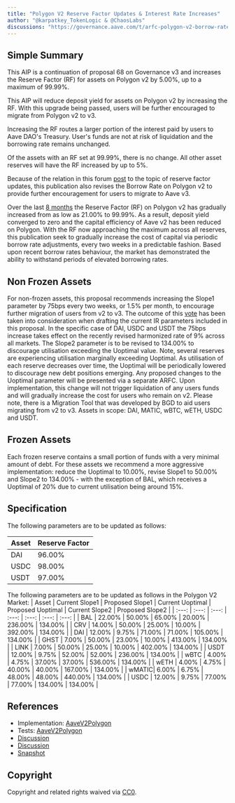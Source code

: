 ```yaml
---
title: "Polygon V2 Reserve Factor Updates & Interest Rate Increases"
author: "@karpatkey_TokenLogic & @ChaosLabs"
discussions: "https://governance.aave.com/t/arfc-polygon-v2-borrow-rate-adjustments/17252"
---
```


## Simple Summary

This AIP is a continuation of proposal 68 on Governance v3 and increases the Reserve Factor (RF) for assets on Polygon v2 by 5.00%, up to a maximum of 99.99%.

This AIP will reduce deposit yield for assets on Polygon v2 by increasing the RF. With this upgrade being passed, users will be further encouraged to migrate from Polygon v2 to v3.

Increasing the RF routes a larger portion of the interest paid by users to Aave DAO's Treasury. User's funds are not at risk of liquidation and the borrowing rate remains unchanged.

Of the assets with an RF set at 99.99%, there is no change. All other asset reserves will have the RF increased by up to 5%.

Because of the relation in this forum [post](https://governance.aave.com/t/arfc-polygon-v2-borrow-rate-adjustments/17252) to the topic of reserve factor updates, this publication also revises the Borrow Rate on Polygon v2 to provide further encouragement for users to migrate to Aave v3.

Over the last [8 months](https://governance-v2.aave.com/governance/proposal/284/) the Reserve Factor (RF) on Polygon v2 has gradually increased from as low as 21.00% to 99.99%. As a result, deposit yield converged to zero and the capital efficiency of Aave v2 has been reduced on Polygon.
With the RF now approaching the maximum across all reserves, this publication seek to gradually increase the cost of capital via periodic borrow rate adjustments, every two weeks in a predictable fashion.
Based upon recent borrow rates behaviour, the market has demonstrated the ability to withstand periods of elevated borrowing rates.

## Non Frozen Assets

For non-frozen assets, this proposal recommends increasing the Slope1 parameter by 75bps every two weeks, or 1.5% per month, to encourage further migration of users from v2 to v3. The outcome of this [vote](https://snapshot.org/#/aave.eth/proposal/0xe2dd228640c3cad93f5418c40c4b5743b3c6c85aa0aae9eee53cbdbca2ed5c2d) has been taken into consideration when drafting the current IR parameters included in this proposal. In the specific case of DAI, USDC and USDT the 75bps increase takes effect on the recently revised harmonized rate of 9% across all markets.
The Slope2 parameter is to be revised to 134.00% to discourage utilisation exceeding the Uoptimal value. Note, several reserves are experiencing utilisation marginally exceeding Uoptimal.
As utilisation of each reserve decreases over time, the Uoptimal will be periodically lowered to discourage new debt positions emerging. Any proposed changes to the Uoptimal parameter will be presented via a separate ARFC.
Upon implementation, this change will not trigger liquidation of any users funds and will gradually increase the cost for users who remain on v2. Please note, there is a Migration Tool that was developed by BGD to aid users migrating from v2 to v3.
Assets in scope: DAI, MATIC, wBTC, wETH, USDC and USDT.

## Frozen Assets

Each frozen reserve contains a small portion of funds with a very minimal amount of debt. For these assets we recommend a more aggressive implementation: reduce the Uoptimal to 10.00%, revise Slope1 to 50.00% and Slope2 to 134.00% - with the exception of BAL, which receives a Uoptimal of 20% due to current utilisation being around 15%.

## Specification

The following parameters are to be updated as follows:

| Asset | Reserve Factor |
| ----- | -------------- |
| DAI   | 96.00%         |
| USDC  | 98.00%         |
| USDT  | 97.00%         |

The following parameters are to be updated as follows in the Polygon V2 Market:
| Asset | Current Slope1 | Proposed Slope1 | Current Uoptimal | Proposed Uoptimal | Current Slope2 | Proposed Slope2 |
| :---: | :---: | :---: | :---: | :---: | :---: | :---: |
| BAL | 22.00% | 50.00% | 65.00% | 20.00% | 236.00% | 134.00% |
| CRV | 14.00% | 50.00% | 25.00% | 10.00% | 392.00% | 134.00% |
| DAI | 12.00% | 9.75% | 71.00% | 71.00% | 105.00% | 134.00% |
| GHST | 7.00% | 50.00% | 23.00% | 10.00% | 413.00% | 134.00% |
| LINK | 7.00% | 50.00% | 25.00% | 10.00% | 402.00% | 134.00% |
| USDT | 12.00% | 9.75% | 52.00% | 52.00% | 236.00% | 134.00% |
| wBTC | 4.00% | 4.75% | 37.00% | 37.00% | 536.00% | 134.00% |
| wETH | 4.00% | 4.75% | 40.00% | 40.00% | 167.00% | 134.00% |
| wMATIC| 6.00% | 6.75% | 48.00% | 48.00% | 440.00% | 134.00% |
| USDC | 12.00% | 9.75% | 77.00% | 77.00% | 134.00% | 134.00% |

## References

- Implementation: [AaveV2Polygon](https://github.com/bgd-labs/aave-proposals-v3/blob/main/src/20240412_AaveV2Polygon_ReserveFactorAndBorrowRateUpdates/AaveV2Polygon_ReserveFactorAndBorrowRateUpdates_20240412.sol)
- Tests: [AaveV2Polygon](https://github.com/bgd-labs/aave-proposals-v3/blob/main/src/20240412_AaveV2Polygon_ReserveFactorAndBorrowRateUpdates/AaveV2Polygon_ReserveFactorAndBorrowRateUpdates_20240412.t.sol)
- [Discussion](https://governance.aave.com/t/arfc-reserve-factor-updates-polygon-aave-v2/13937/22)
- [Discussion](https://governance.aave.com/t/arfc-polygon-v2-borrow-rate-adjustments/17252)
- [Snapshot](https://snapshot.org/#/aave.eth/proposal/0x95643085ee16eb0eaa4110a9f0ea8223009f9521e596e1a958303705a5001363)

## Copyright

Copyright and related rights waived via [CC0](https://creativecommons.org/publicdomain/zero/1.0/).
